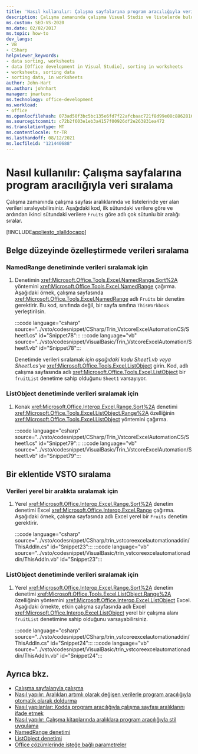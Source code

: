 ```yaml
---
title: 'Nasıl kullanılır: Çalışma sayfalarına program aracılığıyla veri sıralama'
description: Çalışma zamanında çalışma Visual Studio ve listelerde bulunan verileri program aracılığıyla sıralamak için bu verileri nasıl kullanabileceğiniz hakkında bilgi öğrenin.
ms.custom: SEO-VS-2020
ms.date: 02/02/2017
ms.topic: how-to
dev_langs:
- VB
- CSharp
helpviewer_keywords:
- data sorting, worksheets
- data [Office development in Visual Studio], sorting in worksheets
- worksheets, sorting data
- sorting data, in worksheets
author: John-Hart
ms.author: johnhart
manager: jmartens
ms.technology: office-development
ms.workload:
- office
ms.openlocfilehash: 073ad50f3bc5bc135e6fd7f22afcbaac721f8d99e08c8862816672387c111b32
ms.sourcegitcommit: c72b2f603e1eb3a4157f00926df2e263831ea472
ms.translationtype: MT
ms.contentlocale: tr-TR
ms.lasthandoff: 08/12/2021
ms.locfileid: "121440688"
---
```

# <a name="how-to-programmatically-sort-data-in-worksheets"></a>Nasıl kullanılır: Çalışma sayfalarına program aracılığıyla veri sıralama
  Çalışma zamanında çalışma sayfası aralıklarında ve listelerinde yer alan verileri sıraleyebilirsiniz. Aşağıdaki kod, ilk sütundaki verilere göre ve ardından ikinci sütundaki verilere `Fruits` göre adlı çok sütunlu bir aralığı sıralar.

 [!INCLUDE[appliesto_xlalldocapp](../vsto/includes/appliesto-xlalldocapp-md.md)]

## <a name="sort-data-in-a-document-level-customization"></a>Belge düzeyinde özelleştirmede verileri sıralama

### <a name="to-sort-data-in-a-namedrange-control"></a>NamedRange denetiminde verileri sıralamak için

1. Denetimin <xref:Microsoft.Office.Tools.Excel.NamedRange.Sort%2A> yöntemini <xref:Microsoft.Office.Tools.Excel.NamedRange> çağırma. Aşağıdaki örnek, çalışma sayfasında <xref:Microsoft.Office.Tools.Excel.NamedRange> adlı `Fruits` bir denetim gerektirir. Bu kod, sınıfında değil, bir sayfa sınıfına `ThisWorkbook` yerleştirilsin.

    :::code language="csharp" source="../vsto/codesnippet/CSharp/Trin_VstcoreExcelAutomationCS/Sheet1.cs" id="Snippet78":::
    :::code language="vb" source="../vsto/codesnippet/VisualBasic/Trin_VstcoreExcelAutomation/Sheet1.vb" id="Snippet78":::

   Denetimde verileri sıralamak *için aşağıdaki kodu Sheet1.vb* *veya Sheet1.cs'ye* <xref:Microsoft.Office.Tools.Excel.ListObject> girin. Kod, adlı çalışma sayfasında adlı <xref:Microsoft.Office.Tools.Excel.ListObject> bir `fruitList` denetime sahip olduğunu `Sheet1` varsayıyor.

### <a name="to-sort-data-in-a-listobject-control"></a>ListObject denetiminde verileri sıralamak için

1. Konak <xref:Microsoft.Office.Interop.Excel.Range.Sort%2A> denetimi <xref:Microsoft.Office.Tools.Excel.ListObject.Range%2A> özelliğinin <xref:Microsoft.Office.Tools.Excel.ListObject> yöntemini çağırma.

     :::code language="csharp" source="../vsto/codesnippet/CSharp/Trin_VstcoreExcelAutomationCS/Sheet1.cs" id="Snippet79":::
     :::code language="vb" source="../vsto/codesnippet/VisualBasic/Trin_VstcoreExcelAutomation/Sheet1.vb" id="Snippet79":::

## <a name="sort-data-in-a-vsto-add-in"></a>Bir eklentide VSTO sıralama

### <a name="to-sort-data-in-a-native-range"></a>Verileri yerel bir aralıkta sıralamak için

1. Yerel <xref:Microsoft.Office.Interop.Excel.Range.Sort%2A> denetim denetimi Excel <xref:Microsoft.Office.Interop.Excel.Range> çağırma. Aşağıdaki örnek, çalışma sayfasında adlı Excel yerel bir `Fruits` denetim gerektirir.

     :::code language="csharp" source="../vsto/codesnippet/CSharp/trin_vstcoreexcelautomationaddin/ThisAddIn.cs" id="Snippet23":::
     :::code language="vb" source="../vsto/codesnippet/VisualBasic/trin_vstcoreexcelautomationaddin/ThisAddIn.vb" id="Snippet23":::

### <a name="to-sort-data-in-a-listobject-control"></a>ListObject denetiminde verileri sıralamak için

1. Yerel <xref:Microsoft.Office.Interop.Excel.Range.Sort%2A> denetim denetimi <xref:Microsoft.Office.Tools.Excel.ListObject.Range%2A> özelliğinin yöntemini <xref:Microsoft.Office.Interop.Excel.ListObject> Excel. Aşağıdaki örnekte, etkin çalışma sayfasında adlı Excel <xref:Microsoft.Office.Interop.Excel.ListObject> yerel bir çalışma alanı `fruitList` denetimine sahip olduğunu varsayabilirsiniz.

     :::code language="csharp" source="../vsto/codesnippet/CSharp/trin_vstcoreexcelautomationaddin/ThisAddIn.cs" id="Snippet24":::
     :::code language="vb" source="../vsto/codesnippet/VisualBasic/trin_vstcoreexcelautomationaddin/ThisAddIn.vb" id="Snippet24":::

## <a name="see-also"></a>Ayrıca bkz.
- [Çalışma sayfalarıyla çalışma](../vsto/working-with-worksheets.md)
- [Nasıl yapılır: Aralıkları artımlı olarak değişen verilerle program aracılığıyla otomatik olarak doldurma](../vsto/how-to-programmatically-automatically-fill-ranges-with-incrementally-changing-data.md)
- [Nasıl yapılanlar: Kodda program aracılığıyla çalışma sayfası aralıklarını ifade etmek](../vsto/how-to-programmatically-refer-to-worksheet-ranges-in-code.md)
- [Nasıl yapılır: Çalışma kitaplarında aralıklara program aracılığıyla stil uygulama](../vsto/how-to-programmatically-apply-styles-to-ranges-in-workbooks.md)
- [NamedRange denetimi](../vsto/namedrange-control.md)
- [ListObject denetimi](../vsto/listobject-control.md)
- [Office çözümlerinde isteğe bağlı parametreler](../vsto/optional-parameters-in-office-solutions.md)
